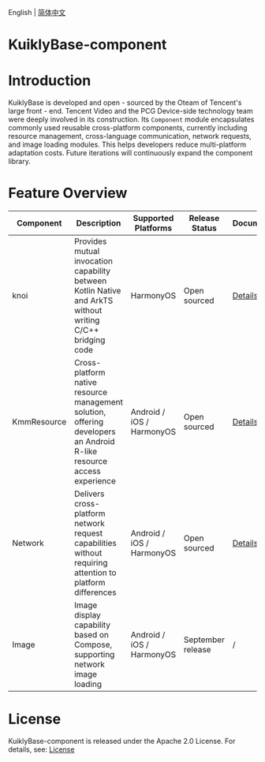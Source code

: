 English | [简体中文](./README-zh_CN.md)

# KuiklyBase-component

# Introduction
KuiklyBase is developed and open - sourced by the Oteam of Tencent's large front - end. Tencent Video and the PCG Device-side technology team were deeply involved in its construction. Its `Component` module encapsulates commonly used reusable cross-platform components, currently including resource management, cross-language communication, network requests, and image loading modules. This helps developers reduce multi-platform adaptation costs. Future iterations will continuously expand the component library.

# Feature Overview
| Component | Description | Supported Platforms | Release Status | Documentation | 
|-------|-------|-------|-------|-------|
| knoi | Provides mutual invocation capability between Kotlin Native and ArkTS without writing C/C++ bridging code | HarmonyOS | Open sourced | [Details](knoi/README.md) |
| KmmResource | Cross-platform native resource management solution, offering developers an Android R-like resource access experience | Android / iOS / HarmonyOS | Open sourced | [Details](KmmResource/README.md) |
| Network | Delivers cross-platform network request capabilities without requiring attention to platform differences | Android / iOS / HarmonyOS | Open sourced | [Details](NetworkKMM/README.md) |
| Image | Image display capability based on Compose, supporting network image loading | Android / iOS / HarmonyOS | September release | / |

# License
KuiklyBase-component is released under the Apache 2.0 License. For details, see: [License](License.txt)